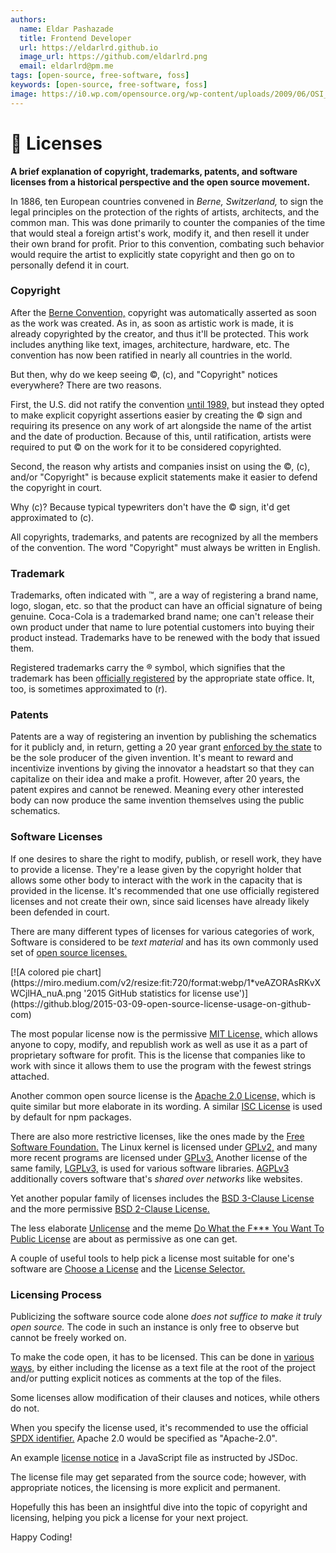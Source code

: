 ```yaml
---
authors:
  name: Eldar Pashazade
  title: Frontend Developer
  url: https://eldarlrd.github.io
  image_url: https://github.com/eldarlrd.png
  email: eldarlrd@pm.me
tags: [open-source, free-software, foss]
keywords: [open-source, free-software, foss]
image: https://i0.wp.com/opensource.org/wp-content/uploads/2009/06/OSI_Standard_Logo_600X780.png
---
```

# 🔑 Licenses
**A brief explanation of copyright, trademarks, patents, and software licenses from a historical perspective and the open source movement.**

In 1886, ten European countries convened in *Berne, Switzerland,* to sign the legal principles on the protection of the rights of artists, architects, and the common man. This was done primarily to counter the companies of the time that would steal a foreign artist's work, modify it, and then resell it under their own brand for profit. Prior to this convention, combating such behavior would require the artist to explicitly state copyright and then go on to personally defend it in court.

<!-- truncate -->

### Copyright
After the [Berne Convention,](https://wipo.int/treaties/en/ip/berne) copyright was automatically asserted as soon as the work was created. As in, as soon as artistic work is made, it is already copyrighted by the creator, and thus it'll be protected. This work includes anything like text, images, architecture, hardware, etc. The convention has now been ratified in nearly all countries in the world.

But then, why do we keep seeing ©, (c), and "Copyright" notices everywhere? There are two reasons.

First, the U.S. did not ratify the convention [until 1989,](https://copyright.gov/title17/92appk.pdf) but instead they opted to make explicit copyright assertions easier by creating the © sign and requiring its presence on any work of art alongside the name of the artist and the date of production. Because of this, until ratification, artists were required to put © on the work for it to be considered copyrighted.

Second, the reason why artists and companies insist on using the ©, (c), and/or "Copyright" is because explicit statements make it easier to defend the copyright in court.

Why (c)? Because typical typewriters don't have the © sign, it'd get approximated to (c).

All copyrights, trademarks, and patents are recognized by all the members of the convention. The word "Copyright" must always be written in English.

### Trademark
Trademarks, often indicated with ™, are a way of registering a brand name, logo, slogan, etc. so that the product can have an official signature of being genuine. Coca-Cola is a trademarked brand name; one can't release their own product under that name to lure potential customers into buying their product instead. Trademarks have to be renewed with the body that issued them.

Registered trademarks carry the ® symbol, which signifies that the trademark has been [officially registered](https://uspto.gov/sites/default/files/trademarks/law/Trademark_Statutes.pdf) by the appropriate state office. It, too, is sometimes approximated to (r).

### Patents
Patents are a way of registering an invention by publishing the schematics for it publicly and, in return, getting a 20 year grant [enforced by the state](https://uspto.gov/web/offices/pac/mpep/consolidated_laws.pdf) to be the sole producer of the given invention. It's meant to reward and incentivize inventions by giving the innovator a headstart so that they can capitalize on their idea and make a profit. However, after 20 years, the patent expires and cannot be renewed. Meaning every other interested body can now produce the same invention themselves using the public schematics.

### Software Licenses
If one desires to share the right to modify, publish, or resell work, they have to provide a license. They're a lease given by the copyright holder that allows some other body to interact with the work in the capacity that is provided in the license. It's recommended that one use officially registered licenses and not create their own, since said licenses have already likely been defended in court.

There are many different types of licenses for various categories of work, Software is considered to be *text material* and has its own commonly used set of [open source licenses.](https://opensource.org/licenses)

<span className='text--center'>
  [![A colored pie chart](https://miro.medium.com/v2/resize:fit:720/format:webp/1*veAZORAsRKvXWCjlHA_nuA.png '2015 GitHub statistics for license use')](https://github.blog/2015-03-09-open-source-license-usage-on-github-com)
</span>

The most popular license now is the permissive [MIT License,](https://mit-license.org) which allows anyone to copy, modify, and republish work as well as use it as a part of proprietary software for profit. This is the license that companies like to work with since it allows them to use the program with the fewest strings attached.

Another common open source license is the [Apache 2.0 License,](https://apache.org/licenses/LICENSE-2.0.html) which is quite similar but more elaborate in its wording. A similar [ISC License](https://isc.org/licenses) is used by default for npm packages.

There are also more restrictive licenses, like the ones made by the [Free Software Foundation.](https://fsf.org) The Linux kernel is licensed under [GPLv2,](https://gnu.org/licenses/old-licenses/gpl-2.0.html) and many more recent programs are licensed under [GPLv3.](https://gnu.org/licenses/gpl-3.0.html) Another license of the same family, [LGPLv3,](https://gnu.org/licenses/lgpl-3.0.html) is used for various software libraries. [AGPLv3](https://gnu.org/licenses/agpl-3.0.html) additionally covers software that's *shared over networks* like websites.

Yet another popular family of licenses includes the [BSD 3-Clause License](https://opensource.org/license/BSD-3-clause) and the more permissive [BSD 2-Clause License.](https://opensource.org/license/bsd-2-clause)

The less elaborate [Unlicense](https://opensource.org/license/unlicense) and the meme [Do What the F*** You Want To Public License](http://wtfpl.net/about) are about as permissive as one can get.

A couple of useful tools to help pick a license most suitable for one's software are [Choose a License](https://choosealicense.com) and the [License Selector.](https://ufal.github.io/public-license-selector)

### Licensing Process
Publicizing the software source code alone *does not suffice to make it truly open source.* The code in such an instance is only free to observe but cannot be freely worked on.

To make the code open, it has to be licensed. This can be done in [various ways,](https://docs.github.com/en/communities/setting-up-your-project-for-healthy-contributions/adding-a-license-to-a-repository) by either including the license as a text file at the root of the project and/or putting explicit notices as comments at the top of the files.

Some licenses allow modification of their clauses and notices, while others do not.

When you specify the license used, it's recommended to use the official [SPDX identifier.](https://spdx.org/licenses) Apache 2.0 would be specified as "Apache-2.0".

An example [license notice](https://jsdoc.app/tags-license.html) in a JavaScript file as instructed by JSDoc.

The license file may get separated from the source code; however, with appropriate notices, the licensing is more explicit and permanent.

Hopefully this has been an insightful dive into the topic of copyright and licensing, helping you pick a license for your next project.

Happy Coding!